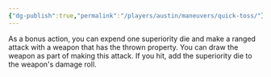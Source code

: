 ```yaml
---
{"dg-publish":true,"permalink":"/players/austin/maneuvers/quick-toss/"}
---
```


As a bonus action, you can expend one superiority die and make a ranged attack with a weapon that has the thrown property. You can draw the weapon as part of making this attack. If you hit, add the superiority die to the weapon's damage roll.